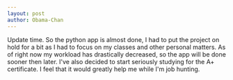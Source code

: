 ```yaml
---
layout: post
author: Obama-Chan
---
```

Update time. So the python app is almost done, I had to put the project on hold for a bit as I had to focus on my classes and other personal matters.
As of right now my workload has drastically decreased, so the app will be done sooner then later. I've also decided to start seriously studying for the A+ certificate.
I feel that it would greatly help me while I'm job hunting.
